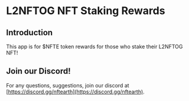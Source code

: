 # L2NFTOG NFT Staking Rewards

## Introduction

This app is for $NFTE token rewards for those who stake their L2NFTOG NFT!


## Join our Discord!

For any questions, suggestions, join our discord at [https://discord.gg/nftearth](https://discord.gg/nftearth).
